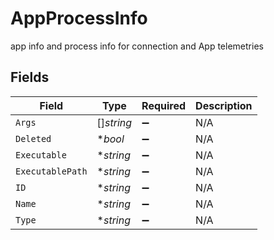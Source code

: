 # AppProcessInfo

app info and process info for connection and App telemetries


## Fields

| Field              | Type               | Required           | Description        |
| ------------------ | ------------------ | ------------------ | ------------------ |
| `Args`             | []*string*         | :heavy_minus_sign: | N/A                |
| `Deleted`          | **bool*            | :heavy_minus_sign: | N/A                |
| `Executable`       | **string*          | :heavy_minus_sign: | N/A                |
| `ExecutablePath`   | **string*          | :heavy_minus_sign: | N/A                |
| `ID`               | **string*          | :heavy_minus_sign: | N/A                |
| `Name`             | **string*          | :heavy_minus_sign: | N/A                |
| `Type`             | **string*          | :heavy_minus_sign: | N/A                |